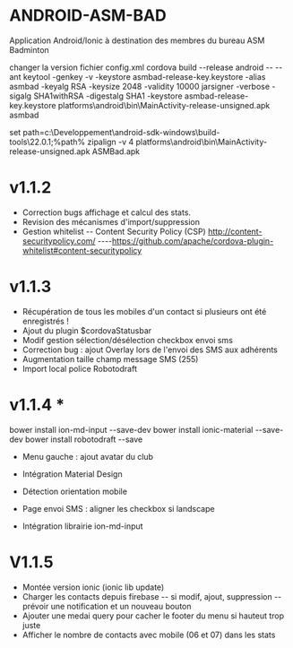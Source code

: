 # ANDROID-ASM-BAD
Application Android/Ionic à destination des membres du bureau ASM Badminton

changer la version fichier config.xml
cordova build --release android -- --ant
keytool -genkey -v -keystore asmbad-release-key.keystore -alias asmbad -keyalg RSA -keysize 2048 -validity 10000
jarsigner -verbose -sigalg SHA1withRSA -digestalg SHA1 -keystore asmbad-release-key.keystore platforms\android\bin\MainActivity-release-unsigned.apk asmbad

set path=c:\Developpement\android-sdk-windows\build-tools\22.0.1;%path%
zipalign -v 4 platforms\android\bin\MainActivity-release-unsigned.apk ASMBad.apk

# v1.1.2
- Correction bugs affichage et calcul des stats.
- Revision des mécanismes d'import/suppression
- Gestion whitelist
-- Content Security Policy (CSP) http://content-securitypolicy.com/
----https://github.com/apache/cordova-plugin-whitelist#content-securitypolicy

# v1.1.3
- Récupération de tous les mobiles d'un contact si plusieurs ont été enregistrés !
- Ajout du plugin $cordovaStatusbar 
- Modif gestion sélection/désélection checkbox envoi sms
- Correction bug : ajout Overlay lors de l'envoi des SMS aux adhérents
- Augmentation taille champ message SMS (255)
- Import local police Robotodraft

# v1.1.4 *
 bower install ion-md-input --save-dev
 bower install ionic-material --save-dev
 bower install robotodraft --save 
 
- Menu gauche : ajout avatar du club
- Intégration Material Design
- Détection orientation mobile

- Page envoi SMS : aligner les checkbox si landscape
- Intégration librairie ion-md-input


# V1.1.5
- Montée version ionic (ionic lib update)
- Charger les contacts depuis firebase
-- si modif, ajout, suppression
-- prévoir une notification et un nouveau bouton
- Ajouter une medai query pour cacher le footer du menu si hauteut trop juste
- Afficher le nombre de contacts avec mobile (06 et 07) dans les stats


